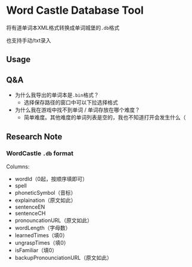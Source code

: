 # Word Castle Database Tool

将有道单词本XML格式转换成单词城堡的`.db`格式

也支持手动/txt录入

## Usage

## Q&A
* 为什么我导出的单词本是`.bin`格式？
    * 选择保存路径的窗口中可以下拉选择格式
* 为什么我在游戏中找不到单词 / 单词存放在哪个难度？
    * 简单难度。其他难度的单词列表是空的，我也不知道打开会发生什么（

## Research Note
### WordCastle `.db` format
Columns:
* wordId（0起，按顺序填即可）
* spell
* phoneticSymbol（音标）
* explaination（原文如此）
* sentenceEN
* sentenceCH
* pronouncationURL（原文如此）
* wordLength（字母数）
* learnedTimes（填0）
* ungraspTimes（填0）
* isFamiliar（填0）
* backupPronounciationURL（原文如此）
